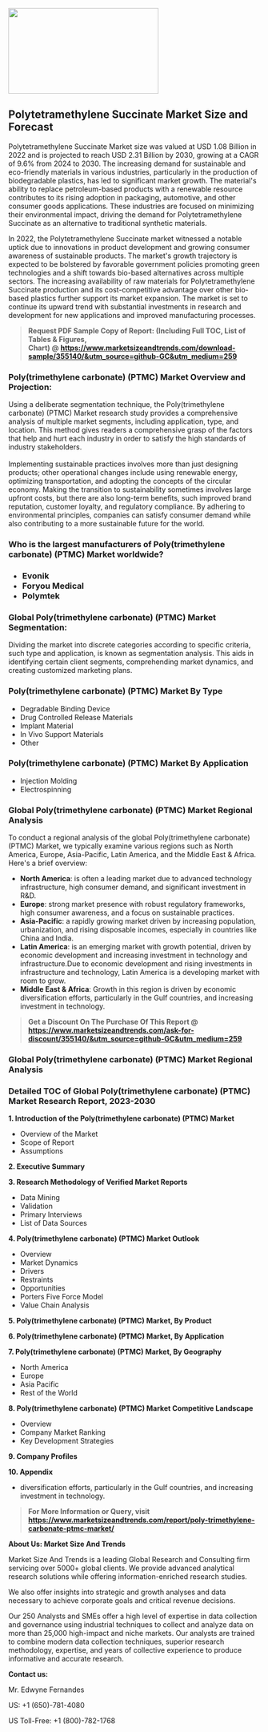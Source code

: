 <p><img class="alignnone size-medium wp-image-20088" src="https://ffe5etoiles.com/wp-content/uploads/2024/12/MST1-300x171.png" alt="" width="300" height="171" /></p><h2>Polytetramethylene Succinate Market Size and Forecast</h2><p>Polytetramethylene Succinate Market size was valued at USD 1.08 Billion in 2022 and is projected to reach USD 2.31 Billion by 2030, growing at a CAGR of 9.6% from 2024 to 2030. The increasing demand for sustainable and eco-friendly materials in various industries, particularly in the production of biodegradable plastics, has led to significant market growth. The material's ability to replace petroleum-based products with a renewable resource contributes to its rising adoption in packaging, automotive, and other consumer goods applications. These industries are focused on minimizing their environmental impact, driving the demand for Polytetramethylene Succinate as an alternative to traditional synthetic materials.</p><p>In 2022, the Polytetramethylene Succinate market witnessed a notable uptick due to innovations in product development and growing consumer awareness of sustainable products. The market's growth trajectory is expected to be bolstered by favorable government policies promoting green technologies and a shift towards bio-based alternatives across multiple sectors. The increasing availability of raw materials for Polytetramethylene Succinate production and its cost-competitive advantage over other bio-based plastics further support its market expansion. The market is set to continue its upward trend with substantial investments in research and development for new applications and improved manufacturing processes.</p></p><blockquote id="" class=""><strong>Request PDF Sample Copy of Report: (Including Full TOC, List of Tables &amp; Figures, Chart)&nbsp;@&nbsp;<strong><a href="https://www.marketsizeandtrends.com/download-sample/355140/&utm_source=github-GC&utm_medium=259" target="_blank">https://www.marketsizeandtrends.com/download-sample/355140/&utm_source=github-GC&utm_medium=259</a></strong></strong></blockquote><h3 id="" class="">Poly(trimethylene carbonate) (PTMC) Market&nbsp;Overview and Projection:</h3><p id="" class="">Using a deliberate segmentation technique, the Poly(trimethylene carbonate) (PTMC) Market research study provides a comprehensive analysis of multiple market segments, including application, type, and location. This method gives readers a comprehensive grasp of the factors that help and hurt each industry in order to satisfy the high standards of industry stakeholders. <br /> <br />Implementing sustainable practices involves more than just designing products; other operational changes include using renewable energy, optimizing transportation, and adopting the concepts of the circular economy. Making the transition to sustainability sometimes involves large upfront costs, but there are also long-term benefits, such improved brand reputation, customer loyalty, and regulatory compliance. By adhering to environmental principles, companies can satisfy consumer demand while also contributing to a more sustainable future for the world.</p><h3 id="" class="">Who is the largest manufacturers of&nbsp;Poly(trimethylene carbonate) (PTMC) Market worldwide?</h3><h3 class=""><p><ul><li>Evonik </li><li> Foryou Medical </li><li> Polymtek</li></ul></p></h3><h3 id="" class="">Global&nbsp;Poly(trimethylene carbonate) (PTMC) Market Segmentation:</h3><p id="" class="">Dividing the market into discrete categories according to specific criteria, such type and application, is known as segmentation analysis. This aids in identifying certain client segments, comprehending market dynamics, and creating customized marketing plans.</p><h3 id="" class="">Poly(trimethylene carbonate) (PTMC) Market&nbsp;By Type</h3><p><p><ul><li>Degradable Binding Device</li><li> Drug Controlled Release Materials</li><li> Implant Material</li><li> In Vivo Support Materials</li><li> Other</p></li></ul></p></p><h3 id="" class="">Poly(trimethylene carbonate) (PTMC) Market&nbsp;By Application</h3><p class=""><p><ul><li>Injection Molding</li><li> Electrospinning</li></ul></p></p><h3 id="" class="">Global Poly(trimethylene carbonate) (PTMC) Market Regional Analysis</h3><p id="" class="">To conduct a regional analysis of the global Poly(trimethylene carbonate) (PTMC) Market, we typically examine various regions such as North America, Europe, Asia-Pacific, Latin America, and the Middle East &amp; Africa. Here's a brief overview:</p><ul><li><strong>North America</strong>: is often a leading market due to advanced technology infrastructure, high consumer demand, and significant investment in R&amp;D.</li><li><strong>Europe</strong>: strong market presence with robust regulatory frameworks, high consumer awareness, and a focus on sustainable practices.</li><li><strong>Asia-Pacific</strong>: a rapidly growing market driven by increasing population, urbanization, and rising disposable incomes, especially in countries like China and India.</li><li><strong>Latin America</strong>: is an emerging market with growth potential, driven by economic development and increasing investment in technology and infrastructure.Due to economic development and rising investments in infrastructure and technology, Latin America is a developing market with room to grow.</li><li><strong>Middle East &amp; Africa</strong>: Growth in this region is driven by economic diversification efforts, particularly in the Gulf countries, and increasing investment in technology.</li></ul><blockquote id="" class=""><strong>Get a Discount On The Purchase Of This Report @ <strong><a href="https://www.marketsizeandtrends.com/ask-for-discount/355140/&utm_source=github-GC&utm_medium=259" target="_blank">https://www.marketsizeandtrends.com/ask-for-discount/355140/&utm_source=github-GC&utm_medium=259</a></strong></strong></blockquote><h3 id="" class="">Global Poly(trimethylene carbonate) (PTMC) Market Regional Analysis</h3><h3 id="" class="">Detailed TOC of Global Poly(trimethylene carbonate) (PTMC) Market Research Report, 2023-2030</h3><p id="" class=""><strong>1. Introduction of the Poly(trimethylene carbonate) (PTMC) Market</strong></p><ul><li>Overview of the Market</li><li>Scope of Report</li><li>Assumptions</li></ul><p id="" class=""><strong>2. Executive Summary</strong></p><p id="" class=""><strong>3. Research Methodology of Verified Market Reports</strong></p><ul><li>Data Mining</li><li>Validation</li><li>Primary Interviews</li><li>List of Data Sources</li></ul><p id="" class=""><strong>4. Poly(trimethylene carbonate) (PTMC) Market Outlook</strong></p><ul><li>Overview</li><li>Market Dynamics</li><li>Drivers</li><li>Restraints</li><li>Opportunities</li><li>Porters Five Force Model</li><li>Value Chain Analysis</li></ul><p id="" class=""><strong>5. Poly(trimethylene carbonate) (PTMC) Market, By Product</strong></p><p id="" class=""><strong>6. Poly(trimethylene carbonate) (PTMC) Market, By Application</strong></p><p id="" class=""><strong>7. Poly(trimethylene carbonate) (PTMC) Market, By Geography</strong></p><ul><li>North America</li><li>Europe</li><li>Asia Pacific</li><li>Rest of the World</li></ul><p id="" class=""><strong>8. Poly(trimethylene carbonate) (PTMC) Market Competitive Landscape</strong></p><ul><li>Overview</li><li>Company Market Ranking</li><li>Key Development Strategies</li></ul><p id="" class=""><strong>9. Company Profiles</strong></p><p id="" class=""><strong>10. Appendix</strong></p><ul><li>diversification efforts, particularly in the Gulf countries, and increasing investment in technology.</li></ul><blockquote id="" class=""><strong>For More Information or Query, visit <strong><strong><a href="https://www.marketsizeandtrends.com/report/poly-trimethylene-carbonate-ptmc-market/" target="_blank">https://www.marketsizeandtrends.com/report/poly-trimethylene-carbonate-ptmc-market/</a></strong></strong></strong></blockquote><p id="" class=""><strong>About Us: Market Size And Trends</strong></p><p id="" class="">Market Size And Trends is a leading Global Research and Consulting firm servicing over 5000+ global clients. We provide advanced analytical research solutions while offering information-enriched research studies.</p><p id="" class="">We also offer insights into strategic and growth analyses and data necessary to achieve corporate goals and critical revenue decisions.</p><p id="" class="">Our 250 Analysts and SMEs offer a high level of expertise in data collection and governance using industrial techniques to collect and analyze data on more than 25,000 high-impact and niche markets. Our analysts are trained to combine modern data collection techniques, superior research methodology, expertise, and years of collective experience to produce informative and accurate research.</p><p id="" class=""><strong>Contact us:</strong></p><p id="" class="">Mr. Edwyne Fernandes</p><p id="" class="">US: +1 (650)-781-4080</p><p id="" class="">US Toll-Free: +1 (800)-782-1768</p>
